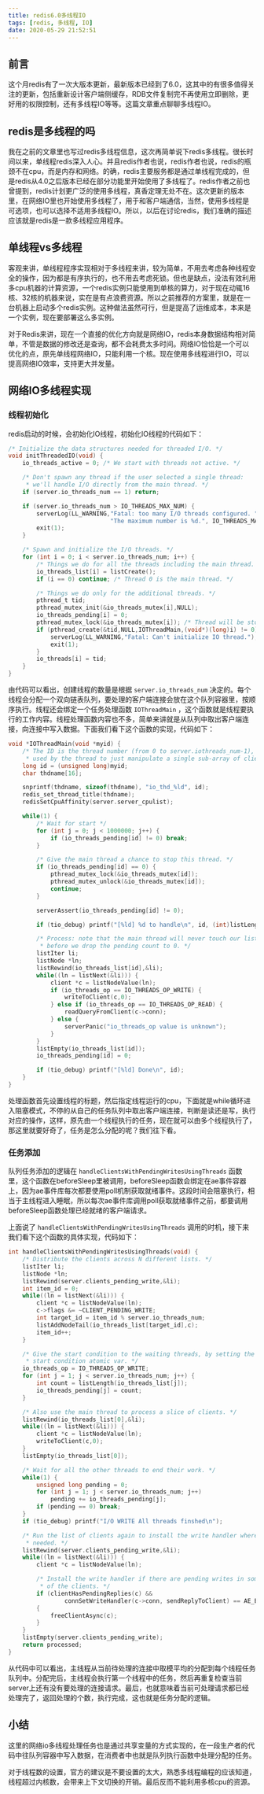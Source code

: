```yaml
---
title: redis6.0多线程IO
tags: [redis, 多线程, IO]
date: 2020-05-29 21:52:51
---
```


## 前言

这个月redis有了一次大版本更新，最新版本已经到了6.0，这其中的有很多值得关注的更新，包括重新设计客户端侧缓存，RDB文件复制完不再使用立即删除，更好用的权限控制，还有多线程IO等等。这篇文章重点聊聊多线程IO。


## redis是多线程的吗

我在之前的文章里也写过redis多线程信息，这次再简单说下redis多线程。很长时间以来，单线程redis深入人心。并且redis作者也说，redis作者也说，redis的瓶颈不在cpu，而是内存和网络。的确，redis主要服务都是通过单线程完成的，但是redis从4.0之后版本已经在部分功能里开始使用了多线程了。redis作者之前也曾提到，redis计划更广泛的使用多线程，真香定理无处不在。这次更新的版本里，在网络IO里也开始使用多线程了，用于和客户端通信，当然，使用多线程是可选项，也可以选择不适用多线程IO。所以，以后在讨论redis，我们准确的描述应该就是redis是一款多线程应用程序。

## 单线程vs多线程

客观来讲，单线程程序实现相对于多线程来讲，较为简单，不用去考虑各种线程安全的操作，因为都是有序执行的，也不用去考虑死锁。但也是缺点，没法有效利用多cpu机器的计算资源，一个redis实例只能使用到单核的算力，对于现在动辄16核、32核的机器来说，实在是有点浪费资源。所以之前推荐的方案里，就是在一台机器上启动多个redis实例。这种做法虽然可行，但是提高了运维成本，本来是一个实例，现在要部署这么多实例。

对于Redis来讲，现在一个直接的优化方向就是网络IO，redis本身数据结构相对简单，不管是数据的修改还是查询，都不会耗费太多时间。网络IO恰恰是一个可以优化的点，原先单线程网络IO，只能利用一个核。现在使用多线程进行IO，可以提高网络IO效率，支持更大并发量。

## 网络IO多线程实现

### 线程初始化

redis启动的时候，会初始化IO线程，初始化IO线程的代码如下：

```c
/* Initialize the data structures needed for threaded I/O. */
void initThreadedIO(void) {
    io_threads_active = 0; /* We start with threads not active. */

    /* Don't spawn any thread if the user selected a single thread:
     * we'll handle I/O directly from the main thread. */
    if (server.io_threads_num == 1) return;

    if (server.io_threads_num > IO_THREADS_MAX_NUM) {
        serverLog(LL_WARNING,"Fatal: too many I/O threads configured. "
                             "The maximum number is %d.", IO_THREADS_MAX_NUM);
        exit(1);
    }

    /* Spawn and initialize the I/O threads. */
    for (int i = 0; i < server.io_threads_num; i++) {
        /* Things we do for all the threads including the main thread. */
        io_threads_list[i] = listCreate();
        if (i == 0) continue; /* Thread 0 is the main thread. */

        /* Things we do only for the additional threads. */
        pthread_t tid;
        pthread_mutex_init(&io_threads_mutex[i],NULL);
        io_threads_pending[i] = 0;
        pthread_mutex_lock(&io_threads_mutex[i]); /* Thread will be stopped. */
        if (pthread_create(&tid,NULL,IOThreadMain,(void*)(long)i) != 0) {
            serverLog(LL_WARNING,"Fatal: Can't initialize IO thread.");
            exit(1);
        }
        io_threads[i] = tid;
    }
}
```

由代码可以看出，创建线程的数量是根据 `server.io_threads_num` 决定的。每个线程会分配一个双向链表队列，要处理的客户端连接会放在这个队列容器里，按顺序执行。线程还会绑定一个任务处理函数 `IOThreadMain` ，这个函数就是线程要执行的工作内容。线程处理函数内容也不多，简单来讲就是从队列中取出客户端连接，向连接中写入数据。下面我们看下这个函数的实现，代码如下：

```c
void *IOThreadMain(void *myid) {
    /* The ID is the thread number (from 0 to server.iothreads_num-1), and is
     * used by the thread to just manipulate a single sub-array of clients. */
    long id = (unsigned long)myid;
    char thdname[16];

    snprintf(thdname, sizeof(thdname), "io_thd_%ld", id);
    redis_set_thread_title(thdname);
    redisSetCpuAffinity(server.server_cpulist);

    while(1) {
        /* Wait for start */
        for (int j = 0; j < 1000000; j++) {
            if (io_threads_pending[id] != 0) break;
        }

        /* Give the main thread a chance to stop this thread. */
        if (io_threads_pending[id] == 0) {
            pthread_mutex_lock(&io_threads_mutex[id]);
            pthread_mutex_unlock(&io_threads_mutex[id]);
            continue;
        }

        serverAssert(io_threads_pending[id] != 0);

        if (tio_debug) printf("[%ld] %d to handle\n", id, (int)listLength(io_threads_list[id]));

        /* Process: note that the main thread will never touch our list
         * before we drop the pending count to 0. */
        listIter li;
        listNode *ln;
        listRewind(io_threads_list[id],&li);
        while((ln = listNext(&li))) {
            client *c = listNodeValue(ln);
            if (io_threads_op == IO_THREADS_OP_WRITE) {
                writeToClient(c,0);
            } else if (io_threads_op == IO_THREADS_OP_READ) {
                readQueryFromClient(c->conn);
            } else {
                serverPanic("io_threads_op value is unknown");
            }
        }
        listEmpty(io_threads_list[id]);
        io_threads_pending[id] = 0;

        if (tio_debug) printf("[%ld] Done\n", id);
    }
}
```

处理函数首先设置线程的标题，然后指定线程运行的cpu，下面就是while循环进入阻塞模式，不停的从自己的任务队列中取出客户端连接，判断是读还是写，执行对应的操作，这样，原先由一个线程执行的任务，现在就可以由多个线程执行了，那这里就要好奇了，任务是怎么分配的呢？我们往下看。

### 任务添加

队列任务添加的逻辑在 `handleClientsWithPendingWritesUsingThreads` 函数里，这个函数在beforeSleep里被调用，beforeSleep函数会绑定在ae事件容器上，因为ae事件库每次都要使用poll机制获取就绪事件。这段时间会阻塞执行，相当于主线程进入睡眠，所以每次ae事件库调用poll获取就绪事件之前，都要调用beforeSleep函数处理已经就绪的客户端请求。

上面说了 `handleClientsWithPendingWritesUsingThreads` 调用的时机，接下来我们看下这个函数的具体实现，代码如下：

```c
int handleClientsWithPendingWritesUsingThreads(void) {
    /* Distribute the clients across N different lists. */
    listIter li;
    listNode *ln;
    listRewind(server.clients_pending_write,&li);
    int item_id = 0;
    while((ln = listNext(&li))) {
        client *c = listNodeValue(ln);
        c->flags &= ~CLIENT_PENDING_WRITE;
        int target_id = item_id % server.io_threads_num;
        listAddNodeTail(io_threads_list[target_id],c);
        item_id++;
    }

    /* Give the start condition to the waiting threads, by setting the
     * start condition atomic var. */
    io_threads_op = IO_THREADS_OP_WRITE;
    for (int j = 1; j < server.io_threads_num; j++) {
        int count = listLength(io_threads_list[j]);
        io_threads_pending[j] = count;
    }

    /* Also use the main thread to process a slice of clients. */
    listRewind(io_threads_list[0],&li);
    while((ln = listNext(&li))) {
        client *c = listNodeValue(ln);
        writeToClient(c,0);
    }
    listEmpty(io_threads_list[0]);

    /* Wait for all the other threads to end their work. */
    while(1) {
        unsigned long pending = 0;
        for (int j = 1; j < server.io_threads_num; j++)
            pending += io_threads_pending[j];
        if (pending == 0) break;
    }
    if (tio_debug) printf("I/O WRITE All threads finshed\n");

    /* Run the list of clients again to install the write handler where
     * needed. */
    listRewind(server.clients_pending_write,&li);
    while((ln = listNext(&li))) {
        client *c = listNodeValue(ln);

        /* Install the write handler if there are pending writes in some
         * of the clients. */
        if (clientHasPendingReplies(c) &&
                connSetWriteHandler(c->conn, sendReplyToClient) == AE_ERR)
        {
            freeClientAsync(c);
        }
    }
    listEmpty(server.clients_pending_write);
    return processed;
}
```

从代码中可以看出，主线程从当前待处理的连接中取模平均的分配到每个线程任务队列中。分配完后，主线程会执行第一个线程中的任务，然后再重复检查当前server上还有没有要处理的连接请求。最后，也就意味着当前可处理请求都已经处理完了，返回处理的个数，执行完成，这也就是任务分配的逻辑。


## 小结

这里的网络io多线程处理任务也是通过共享变量的方式实现的，在一段生产者的代码中往队列容器中写入数据，在消费者中也就是队列执行函数中处理分配的任务。

对于线程数的设置，官方的建议是不要设置的太大，熟悉多线程编程的应该知道，线程超过内核数，会带来上下文切换的开销。最后反而不能利用多核cpu的资源。












